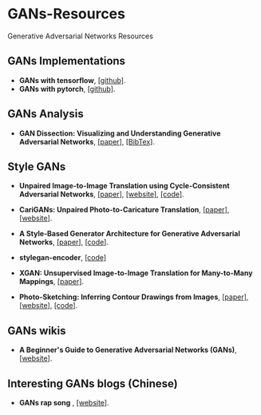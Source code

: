 # GANs-Resources
Generative Adversarial Networks Resources

## GANs Implementations
- **GANs with tensorflow**, [[github]](https://github.com/kozistr/Awesome-GANs).
- **GANs with pytorch**, [[github]](https://github.com/eriklindernoren/PyTorch-GAN).

## GANs Analysis

- **GAN Dissection: Visualizing and Understanding Generative Adversarial Networks**, [[paper]](https://arxiv.org/pdf/1811.10597.pdf), [[BibTex]](https://scholar.googleusercontent.com/scholar.bib?q=info:69IszW4svwIJ:scholar.google.com/&output=citation&scisig=AAGBfm0AAAAAXHUQ8PUCyYG6btn-ssz8tafOP0NUv2wp&scisf=4&ct=citation&cd=-1&hl=en).

## Style GANs 

- **Unpaired Image-to-Image Translation using Cycle-Consistent Adversarial Networks**, [[paper]](https://arxiv.org/pdf/1703.10593.pdf), [[website]](https://junyanz.github.io/CycleGAN/), [[code]](https://github.com/XHUJOY/CycleGAN-tensorflow).

- **CariGANs: Unpaired Photo-to-Caricature Translation**, [[paper]](http://ai.stanford.edu/~kaidicao/carigan.pdf), [[website]](https://cari-gan.github.io/).

- **A Style-Based Generator Architecture for Generative Adversarial Networks**, [[paper]](https://arxiv.org/pdf/1812.04948.pdf), [[code]](https://github.com/NVlabs/stylegan).

- **stylegan-encoder**, [[code]](https://github.com/Puzer/stylegan-encoder)

- **XGAN: Unsupervised Image-to-Image Translation for Many-to-Many Mappings**, [[paper]](https://arxiv.org/pdf/1711.05139.pdf).

- **Photo-Sketching: Inferring Contour Drawings from Images**, [[paper]](https://arxiv.org/pdf/1901.00542.pdf), [[website]](http://www.cs.cmu.edu/~mengtial/proj/sketch/), [[code]](https://github.com/mtli/PhotoSketch).

## GANs wikis

- **A Beginner's Guide to Generative Adversarial Networks (GANs)**, [[website]](https://skymind.ai/wiki/generative-adversarial-network-gan).

## Interesting GANs blogs (Chinese)

- **GANs rap song** , [[website]](https://www.jiqizhixin.com/articles/2018-08-11-10).

